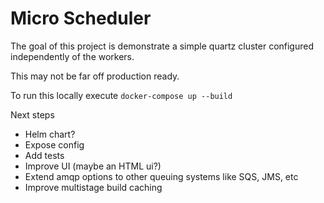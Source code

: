 # Micro Scheduler

The goal of this project is demonstrate a simple quartz cluster configured independently of the workers.

This may not be far off production ready.

To run this locally execute `docker-compose up --build`

Next steps
* Helm chart?
* Expose config
* Add tests
* Improve UI (maybe an HTML ui?)
* Extend amqp options to other queuing systems like SQS, JMS, etc
* Improve multistage build caching



